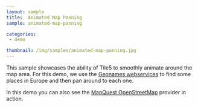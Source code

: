 ```yaml
---
layout: sample
title:  Animated Map Panning
sample: animated-map-panning

categories:
 - demo

thumbnail: /img/samples/animated-map-panning.jpg
---
```


This sample showcases the ability of Tile5 to smoothly animate around the map area.  For this demo, we use the [Geonames webservices](http://geonames.org/) to find some places in Europe and then pan around to each one.

In this demo you can also see the [MapQuest OpenStreetMap](http://developer.mapquest.com/web/products/open/map) provider in action. 
